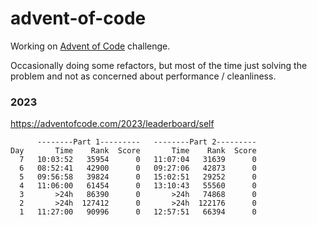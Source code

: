 # advent-of-code

Working on [Advent of Code](https://adventofcode.com/) challenge.

Occasionally doing some refactors, but most of the time just solving the problem and not as concerned about performance / cleanliness.

### 2023

https://adventofcode.com/2023/leaderboard/self

```
      --------Part 1---------   --------Part 2---------
Day       Time    Rank  Score       Time    Rank  Score
  7   10:03:52   35954      0   11:07:04   31639      0
  6   08:52:41   42900      0   09:27:06   42873      0
  5   09:56:58   39824      0   15:02:51   29252      0
  4   11:06:00   61454      0   13:10:43   55560      0
  3       >24h   86390      0       >24h   74868      0
  2       >24h  127412      0       >24h  122176      0
  1   11:27:00   90996      0   12:57:51   66394      0
```
